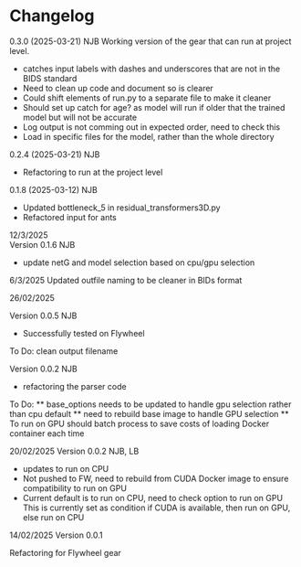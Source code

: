 # Changelog

0.3.0 (2025-03-21) NJB
Working version of the gear that can run at project level.
- catches input labels with dashes and underscores that are not in the BIDS standard
- Need to clean up code and document so is clearer
- Could shift elements of run.py to a separate file to make it cleaner
- Should set up catch for age? as model will run if older that the trained model but will not be accurate
- Log output is not comming out in expected order, need to check this
- Load in specific files for the model, rather than the whole directory

0.2.4 (2025-03-21) NJB
- Refactoring to run at the project level

0.1.8 (2025-03-12) NJB  
- Updated bottleneck_5 in residual_transformers3D.py  
- Refactored input for ants  


12/3/2025  
Version 0.1.6 NJB  
- update netG and model selection based on cpu/gpu selection

6/3/2025
Updated outfile naming to be cleaner in BIDs format


26/02/2025

Version 0.0.5 NJB
- Successfully tested on Flywheel

To Do:
clean output filename

Version 0.0.2 NJB
- refactoring the parser code

To Do:
** base_options needs to be updated to handle gpu selection rather than cpu default
** need to rebuild base image to handle GPU selection
** To run on GPU should batch process to save costs of loading Docker container each time


20/02/2025
Version 0.0.2 NJB, LB
- updates to run on CPU
- Not pushed to FW, need to rebuild from CUDA Docker image to ensure compatibility to run on GPU
- Current default is to run on CPU, need to check option to run on GPU
    This is currently set as condition if CUDA is available, then run on GPU, else run on CPU

14/02/2025
Version 0.0.1

Refactoring for Flywheel gear